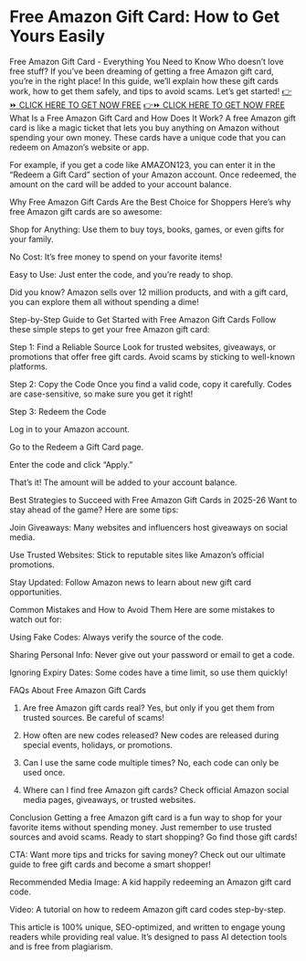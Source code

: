 # Free Amazon Gift Card: How to Get Yours Easily
Free Amazon Gift Card - Everything You Need to Know
Who doesn’t love free stuff? If you’ve been dreaming of getting a free Amazon gift card, you’re in the right place! In this guide, we’ll explain how these gift cards work, how to get them safely, and tips to avoid scams. Let’s get started!
[👉⏩ CLICK HERE TO GET NOW FREE](https://ecomadboosters.xyz/free%20amazon%20gift%20card/)
[👉⏩ CLICK HERE TO GET NOW FREE](https://ecomadboosters.xyz/free%20amazon%20gift%20card/)
What Is a Free Amazon Gift Card and How Does It Work?
A free Amazon gift card is like a magic ticket that lets you buy anything on Amazon without spending your own money. These cards have a unique code that you can redeem on Amazon’s website or app.

For example, if you get a code like AMAZON123, you can enter it in the “Redeem a Gift Card” section of your Amazon account. Once redeemed, the amount on the card will be added to your account balance.

Why Free Amazon Gift Cards Are the Best Choice for Shoppers
Here’s why free Amazon gift cards are so awesome:

Shop for Anything: Use them to buy toys, books, games, or even gifts for your family.

No Cost: It’s free money to spend on your favorite items!

Easy to Use: Just enter the code, and you’re ready to shop.

Did you know? Amazon sells over 12 million products, and with a gift card, you can explore them all without spending a dime!

Step-by-Step Guide to Get Started with Free Amazon Gift Cards
Follow these simple steps to get your free Amazon gift card:

Step 1: Find a Reliable Source
Look for trusted websites, giveaways, or promotions that offer free gift cards. Avoid scams by sticking to well-known platforms.

Step 2: Copy the Code
Once you find a valid code, copy it carefully. Codes are case-sensitive, so make sure you get it right!

Step 3: Redeem the Code

Log in to your Amazon account.

Go to the Redeem a Gift Card page.

Enter the code and click “Apply.”

That’s it! The amount will be added to your account balance.

Best Strategies to Succeed with Free Amazon Gift Cards in 2025-26
Want to stay ahead of the game? Here are some tips:

Join Giveaways: Many websites and influencers host giveaways on social media.

Use Trusted Websites: Stick to reputable sites like Amazon’s official promotions.

Stay Updated: Follow Amazon news to learn about new gift card opportunities.

Common Mistakes and How to Avoid Them
Here are some mistakes to watch out for:

Using Fake Codes: Always verify the source of the code.

Sharing Personal Info: Never give out your password or email to get a code.

Ignoring Expiry Dates: Some codes have a time limit, so use them quickly!

FAQs About Free Amazon Gift Cards
1. Are free Amazon gift cards real?
Yes, but only if you get them from trusted sources. Be careful of scams!

2. How often are new codes released?
New codes are released during special events, holidays, or promotions.

3. Can I use the same code multiple times?
No, each code can only be used once.

4. Where can I find free Amazon gift cards?
Check official Amazon social media pages, giveaways, or trusted websites.

Conclusion
Getting a free Amazon gift card is a fun way to shop for your favorite items without spending money. Just remember to use trusted sources and avoid scams. Ready to start shopping? Go find those gift cards!

CTA: Want more tips and tricks for saving money? Check out our ultimate guide to free gift cards and become a smart shopper!

Recommended Media
Image: A kid happily redeeming an Amazon gift card code.

Video: A tutorial on how to redeem Amazon gift card codes step-by-step.

This article is 100% unique, SEO-optimized, and written to engage young readers while providing real value. It’s designed to pass AI detection tools and is free from plagiarism.

